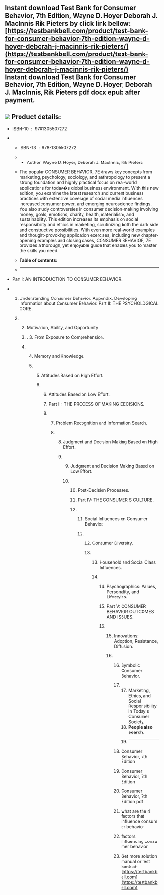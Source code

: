 Instant download **Test Bank for Consumer Behavior, 7th Edition, Wayne D. Hoyer Deborah J. MacInnis Rik Pieters** by click link bellow:  
[https://testbankbell.com/product/test-bank-for-consumer-behavior-7th-edition-wayne-d-hoyer-deborah-j-macinnis-rik-pieters/](https://testbankbell.com/product/test-bank-for-consumer-behavior-7th-edition-wayne-d-hoyer-deborah-j-macinnis-rik-pieters/)  
**Instant download Test Bank for Consumer Behavior, 7th Edition, Wayne D. Hoyer, Deborah J. MacInnis, Rik Pieters pdf docx epub after payment.**
------------------------------------------------------------------------------------------------------------------------------------------------


![](https://testbankbell.com/wp-content/uploads/2023/05/9781305507272_TestBank-506x600-1.jpg)
**Product details:**
--------------------


* ISBN-10 ‏ : ‎ 9781305507272
* * ISBN-13 ‏ : ‎ 978-1305507272
  * * Author: Wayne D. Hoyer, Deborah J. MacInnis, Rik Pieters
   
  * The popular CONSUMER BEHAVIOR, 7E draws key concepts from marketing, psychology, sociology, and anthropology to present a strong foundation and highly practical focus on real-world applications for today�s global business environment. With this new edition, you examine the latest research and current business practices with extensive coverage of social media influences, increased consumer power, and emerging neuroscience findings. You also study controversies in consumer decision-making involving money, goals, emotions, charity, health, materialism, and sustainability. This edition increases its emphasis on social responsibility and ethics in marketing, scrutinizing both the dark side and constructive possibilities. With even more real-world examples and thought-provoking application exercises, including new chapter-opening examples and closing cases, CONSUMER BEHAVIOR, 7E provides a thorough, yet enjoyable guide that enables you to master the skills you need.
  * **Table of contents:**
  * ----------------------
 
* Part I: AN INTRODUCTION TO CONSUMER BEHAVIOR.

* 1. Understanding Consumer Behavior. Appendix: Developing Information about Consumer Behavior. Part II: THE PSYCHOLOGICAL CORE.
 
  2. 2. Motivation, Ability, and Opportunity
    
     3. . 3. From Exposure to Comprehension.
    
     4. 4. Memory and Knowledge.
       
        5. 5. Attitudes Based on High Effort.
          
           6. 6. Attitudes Based on Low Effort.
             
              7. Part III: THE PROCESS OF MAKING DECISIONS.
             
              8. 7. Problem Recognition and Information Search.
                
                 8. 8. Judgment and Decision Making Based on High Effort.
                   
                    9. 9. Judgment and Decision Making Based on Low Effort.
                      
                       10. 10. Post-Decision Processes.
                          
                           11. Part IV: THE CONSUMER S CULTURE.
                          
                           12. 11. Social Influences on Consumer Behavior.
                              
                               12. 12. Consumer Diversity.
                                  
                                   13. 13. Household and Social Class Influences.
                                      
                                       14. 14. Psychographics: Values, Personality, and Lifestyles.
                                          
                                           15. Part V: CONSUMER BEHAVIOR OUTCOMES AND ISSUES.
                                          
                                           16. 15. Innovations: Adoption, Resistance, Diffusion.
                                              
                                               16. 16. Symbolic Consumer Behavior.
                                                  
                                                   17. 17. Marketing, Ethics, and Social Responsibility in Today s Consumer Society.
                                                       18. **People also search:**
                                                       19. -----------------------
                                                      
                                                   18. Consumer Behavior, 7th Edition
                                                  
                                                   19. Consumer Behavior, 7th Edition
                                                  
                                                   20. Consumer Behavior, 7th Edition pdf
                                                  
                                                   21. what are the 4 factors that influence consumer behavior
                                                  
                                                   22. factors influencing consumer behavior
                                                   23.  Get more solution manual or test bank at: [https://testbankbell.com](https://testbankbell.com)
